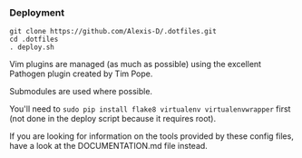### Deployment ###

    git clone https://github.com/Alexis-D/.dotfiles.git
    cd .dotfiles
    . deploy.sh

Vim plugins are managed (as much as possible) using the excellent Pathogen
plugin created by Tim Pope.

Submodules are used where possible.

You'll need to `sudo pip install flake8 virtualenv virtualenvwrapper` first
(not done in the deploy script because it requires root).

If you are looking for information on the tools provided by these config files,
have a look at the DOCUMENTATION.md file instead.
